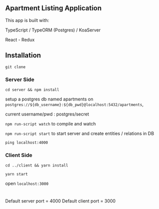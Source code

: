 ## Apartment Listing Application

This app is built with: 

TypeScript / TypeORM (Postgres) / KoaServer

React - Redux 

## Installation

`git clone`

### Server Side

`cd server && npm install`

setup a postgres db named apartments on `postgres://${db_username}:${db_pwd}@localhost:5432/apartments`,

current username/pwd : postgres/secret

`npm run-script watch` to compile and watch

`npm run-script start` to start server and create entities / relations in DB

`ping localhost:4000`

### Client Side

`cd ../client && yarn install`

`yarn start`

open `localhost:3000`

#

Default server port = 4000
Default client port = 3000